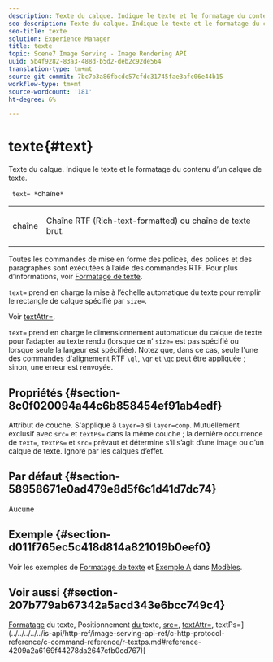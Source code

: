 ```yaml
---
description: Texte du calque. Indique le texte et le formatage du contenu d’un calque de texte.
seo-description: Texte du calque. Indique le texte et le formatage du contenu d’un calque de texte.
seo-title: texte
solution: Experience Manager
title: texte
topic: Scene7 Image Serving - Image Rendering API
uuid: 5b4f9282-83a3-488d-b5d2-deb2c92de564
translation-type: tm+mt
source-git-commit: 7bc7b3a86fbcdc57cfdc31745fae3afc06e44b15
workflow-type: tm+mt
source-wordcount: '181'
ht-degree: 6%

---
```



# texte{#text}

Texte du calque. Indique le texte et le formatage du contenu d’un calque de texte.

` text= *`chaîne`*`

<table id="simpletable_6C095D7F69874A8EA3D1D52103FA520C"> 
 <tr class="strow"> 
  <td class="stentry"> <p> <span class="varname"> chaîne </span> </p> </td> 
  <td class="stentry"> <p>Chaîne RTF (Rich-text-formatted) ou chaîne de texte brut. </p> </td> 
 </tr> 
</table>

Toutes les commandes de mise en forme des polices, des polices et des paragraphes sont exécutées à l’aide des commandes RTF. Pour plus d’informations, voir [Formatage de texte](../../../../../is-api/http-ref/image-serving-api-ref/c-http-protocol-reference/c-text-formatting/c-text-formatting.md#concept-0d3136db7f6f49668274541cd4b6364c).

`text=` prend en charge la mise à l’échelle automatique du texte pour remplir le rectangle de calque spécifié par  `size=`.

Voir [textAttr=](../../../../../is-api/http-ref/image-serving-api-ref/c-http-protocol-reference/c-command-reference/r-textattr.md#reference-ff00484fa3244286abeff34911f7ec0d).

`text=` prend en charge le dimensionnement automatique du calque de texte pour l’adapter au texte rendu (lorsque ce n’ `size=` est pas spécifié ou lorsque seule la largeur est spécifiée). Notez que, dans ce cas, seule l&#39;une des commandes d&#39;alignement RTF `\ql`, `\qr` et `\qc` peut être appliquée ; sinon, une erreur est renvoyée.

## Propriétés {#section-8c0f020094a44c6b858454ef91ab4edf}

Attribut de couche. S&#39;applique à `layer=0` si `layer=comp`. Mutuellement exclusif avec `src=` et `textPs=` dans la même couche ; la dernière occurrence de `text=`, `textPs=` et `src=` prévaut et détermine s’il s’agit d’une image ou d’un calque de texte. Ignoré par les calques d’effet.

## Par défaut {#section-58958671e0ad479e8d5f6c1d41d7dc74}

Aucune

## Exemple {#section-d011f765ec5c418d814a821019b0eef0}

Voir les exemples de [Formatage de texte](../../../../../is-api/http-ref/image-serving-api-ref/c-http-protocol-reference/c-text-formatting/c-text-formatting.md#concept-0d3136db7f6f49668274541cd4b6364c) et [Exemple A](../../../../../is-api/http-ref/image-serving-api-ref/c-http-protocol-reference/c-templates/r-example-a.md#reference-c78ea82e8a1646738e764fa6685dfbac) dans [Modèles](../../../../../is-api/http-ref/image-serving-api-ref/c-http-protocol-reference/c-templates/c-templates.md#concept-3cd2d2adae0e41b2979b9640244d4d3e).

## Voir aussi {#section-207b779ab67342a5acd343e6bcc749c4}

[Formatage](../../../../../is-api/http-ref/image-serving-api-ref/c-http-protocol-reference/c-text-formatting/c-text-formatting.md#concept-0d3136db7f6f49668274541cd4b6364c) du texte, Positionnement [ du ](../../../../../is-api/http-ref/image-serving-api-ref/c-http-protocol-reference/c-text-formatting/r-text-positioning.md#reference-f647443d92914f4b89a7cc5a83267d87)texte,  [src=](../../../../../is-api/http-ref/image-serving-api-ref/c-http-protocol-reference/c-command-reference/r-src.md#reference-f6506637778c4c69bf106a7924a91ab1),  [textAttr=](../../../../../is-api/http-ref/image-serving-api-ref/c-http-protocol-reference/c-command-reference/r-textattr.md#reference-ff00484fa3244286abeff34911f7ec0d), textPs=](../../../../../is-api/http-ref/image-serving-api-ref/c-http-protocol-reference/c-command-reference/r-textps.md#reference-4209a2a6169f44278da2647cfb0cd767)[
